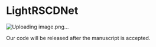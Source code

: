 # LightRSCDNet
![Uploading image.png…]()







Our code will be released after the manuscript is accepted.
